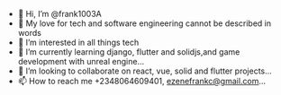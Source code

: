 - 👋 Hi, I’m @frank1003A
- 🦾 My love for tech and software engineering cannot be described in words
- 👀 I’m interested in all things tech
- 🌱 I’m currently learning django, flutter and solidjs,and game development with unreal engine...
- 💞️ I’m looking to collaborate on react, vue, solid and flutter projects...
- 📫 How to reach me +2348064609401, ezenefrankc@gmail.com...

<!---
frank1003A/frank1003A is a ✨ special ✨ repository because its `README.md` (this file) appears on your GitHub profile.
You can click the Preview link to take a look at your changes.
--->
